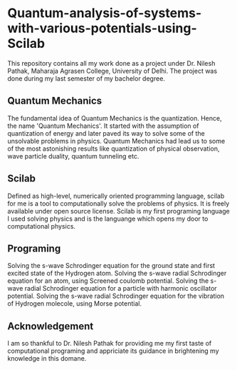 # Quantum-analysis-of-systems-with-various-potentials-using-Scilab

This repository contains all my work done as a project under Dr. Nilesh Pathak, Maharaja Agrasen College, University of Delhi. The project was done during my last semester of my bachelor degree. 

## Quantum Mechanics 

The fundamental idea of Quantum Mechanics is the quantization. Hence, the name 'Quantum Mechanics'. It started with the assumption of quantization of energy and later paved its way to solve some of the unsolvable problems in physics. Quantum Mechanics had lead us to some of the most astonishing results like quantization of physical observation, wave particle duality, quantum tunneling etc. 

## Scilab

Defined as high-level, numerically oriented programming language, scilab for me is a tool to computationally solve the problems of physics. It is freely available under open source license. Scilab is my first programing language I used solving physics and is the languange which opens my door to computational physics. 

## Programing 

Solving the s-wave Schrodinger equation for the ground state and first excited state of the Hydrogen atom. 
Solving the s-wave radial Schrodinger equation for an atom, using Screened coulomb potential.
Solving the s-wave radial Schrodinger equation for a particle with harmonic oscillator potential.
Solving the s-wave radial Schrodinger equation for the vibration of Hydrogen molecole, using Morse potential. 

## Acknowledgement 

I am so thankful to Dr. Nilesh Pathak for providing me my first taste of computational programing and appriciate its guidance in brightening my knowledge in this domane. 
